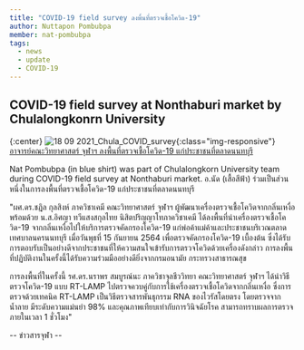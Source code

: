 ```yaml
---
title: "COVID-19 field survey ลงพิ้นที่ตรวจเชื้อโควิด-19"
author: Nuttapon Pombubpa
member: nat-pombubpa
tags:
  - news
  - update
  - COVID-19
---
```


## COVID-19 field survey at Nonthaburi market by Chulalongkonrn University  

{:center}
![18 09 2021_Chula_COVID_survey](https://user-images.githubusercontent.com/54328862/135404075-885f10af-3733-447e-8a33-38af30913ed4.jpg){:class="img-responsive"}
[อาจารย์คณะวิทยาศาสตร์ จุฬาฯ ลงพื้นที่ตรวจเชื้อโควิด-19 แก่ประชาชนที่ตลาดนนทบุรี](https://www.chula.ac.th/news/50694/)

Nat Pombubpa (in blue shirt) was part of Chulalongkorn University team during COVID-19 field survey at Nonthaburi market. อ.นัด (เสื้อสีฟ้า) ร่วมเป็นส่วนหนึ่งในการลงพื้นที่ตรวจเชื้อโควิด-19 แก่ประชาชนที่ตลาดนนทบุรี

"ผศ.ดร.ชฎิล กุลสิงห์ ภาควิชาเคมี คณะวิทยาศาสตร์ จุฬาฯ ผู้พัฒนาเครื่องตรวจเชื้อโควิดจากกลิ่นเหงื่อ พร้อมด้วย น.ส.อิศญา ทวีแสงสกุลไทย นิสิตปริญญาโทภาควิชาเคมี ได้ลงพื้นที่นำเครื่องตรวจเชื้อโควิด-19 จากกลิ่นเหงื่อไปให้บริการตรวจคัดกรองโควิด-19 แก่พ่อค้าแม่ค้าและประชาชนบริเวณตลาดเทศบาลนครนนทบุรี เมื่อวันพุธที่ 15 กันยายน 2564 เพื่อตรวจคัดกรองโควิด-19 เบื้องต้น ซึ่งได้รับการตอบรับเป็นอย่างดีจากประชาชนที่ให้ความสนใจเข้ารับการตรวจโควิดด้วยเครื่องดังกล่าว การลงพื้นที่ปฏิบัติงานในครั้งนี้ได้รับความร่วมมืออย่างดียิ่งจากกรมอนามัย กระทรวงสาธารณสุข

การลงพื้นที่ในครั้งนี้ รศ.ดร.นราพร สมบูรณ์นะ ภาควิชาจุลชีววิทยา คณะวิทยาศาสตร์ จุฬาฯ ได้นำวิธีตรวจโควิด-19 แบบ RT-LAMP ไปตรวจควบคู่กับการใช้เครื่องตรวจเชื้อโควิดจากกลิ่นเหงื่อ ซึ่งการตรวจด้วยเทคนิค RT-LAMP เป็นวิธีตรวจสารพันธุกรรม RNA ของไวรัสโดยตรง โดยตรวจจากน้ำลาย มีระดับความแม่นยำ 98% และคุณภาพเทียบเท่ากับการวินิจฉัยโรค สามารถทราบผลการตรวจภายในเวลา 1 ชั่วโมง" 

-- ข่าวสารจุฬา --


